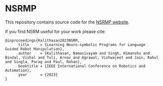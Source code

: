 # NSRMP

This repository contains source code for the [NSRMP website](https://nsrmp.github.io).

If you find NSRM useful for your work please cite:
```
@inproceedings{Kalithasan2023NSRM,
      title     = {Learning Neuro-symbolic Programs for Language Guided Robot Manipulation},
      author    = {Kalithasan, Namasivayam and Singh, Himanshu and Bindal, Vishal and Tuli, Arnav and Agrawal, Vishwajeet and Jain, Rahul and Singla, Parag and Paul, Rohan},
      booktitle = {IEEE International Conference on Robotics and Automation},
      year      = {2023}
}
```
